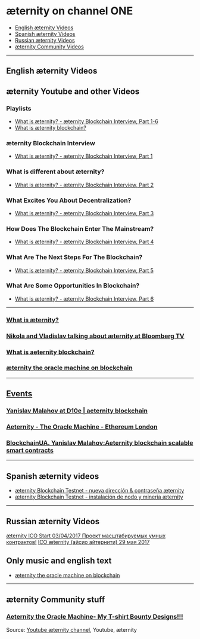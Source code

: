 # æternity on channel ONE

* [English æternity Videos](#english-æternity-videos)
* [Spanish æternity Videos](#spanish-æternity-videos)
* [Russian æternity Videos](#russian-æternity-videos)
* [æternity Community Videos](#æternity-community-stuff)


***
## English æternity Videos

## æternity Youtube and other Videos

### Playlists
* [What is æternity? - æternity Blockchain Interview, Part 1-6](https://www.youtube.com/watch?v=h28bqemW_-I&list=PLFtiUQof0wufcw6e0Fq33bFpCzODoSlrJ)
* [What is æternity blockchain?](https://www.youtube.com/watch?v=F9cqkdx1Llo)

### æternity Blockchain Interview
* [What is æternity? - æternity Blockchain Interview, Part 1](https://www.youtube.com/watch?v=h28bqemW_-I&index=1&list=PLFtiUQof0wufcw6e0Fq33bFpCzODoSlrJ)

### What is different about æternity?
* [What is æternity? - æternity Blockchain Interview, Part 2](https://www.youtube.com/watch?v=anUNHPxmOy4&index=2&list=PLFtiUQof0wufcw6e0Fq33bFpCzODoSlrJ)

### What Excites You About Decentralization?
* [What is æternity? - æternity Blockchain Interview, Part 3](https://www.youtube.com/watch?v=HDtvE7WpXJk&list=PLFtiUQof0wufcw6e0Fq33bFpCzODoSlrJ&index=3)

### How Does The Blockchain Enter The Mainstream?
* [What is æternity? - æternity Blockchain Interview, Part 4](https://www.youtube.com/watch?v=EsuqZ4z10gU&index=4&list=PLFtiUQof0wufcw6e0Fq33bFpCzODoSlrJ)

### What Are The Next Steps For The Blockchain?
* [What is æternity? - æternity Blockchain Interview, Part 5](https://www.youtube.com/watch?v=GLRpGbRqgTY&index=6&list=PLFtiUQof0wufcw6e0Fq33bFpCzODoSlrJ)

### What Are Some Opportunities In Blockchain?
* [What is æternity? - æternity Blockchain Interview, Part 6](https://www.youtube.com/watch?v=L1Kg5P9YfEA&index=5&list=PLFtiUQof0wufcw6e0Fq33bFpCzODoSlrJ)

***

### [What is æternity?](https://www.youtube.com/watch?v=MnRVK_9CEYI "What is aeternity?")

### [Nikola and Vladislav talking about æternity at Bloomberg TV](https://www.youtube.com/watch?v=zSO1RDBpHA4 "Nikola and Vladislav talking about æternity at Bloomberg TV")

### [What is aeternity blockchain?](https://www.youtube.com/watch?v=F9cqkdx1Llo "What is aeternity blockchain?")

### [æternity the oracle machine on blockchain](https://www.youtube.com/watch?v=lqP59HWnDus "æternity the oracle machine on blockchain")



***

## [**Events**](https://www.youtube.com/watch?v=Twvm5Ivl1FQ&list=PLZTjth8D1qBdyDGcvXeGk1WNcISbG1xEj "Events")

### [Yanislav Malahov at D10e | aeternity blockchain](https://www.youtube.com/watch?v=Twvm5Ivl1FQ&list=PLZTjth8D1qBdyDGcvXeGk1WNcISbG1xEj)

### [Aeternity - The Oracle Machine - Ethereum London](https://www.youtube.com/watch?v=r1TkgPJwy-U "Aeternity - The Oracle Machine - Ethereum London")


### [BlockchainUA. Yanislav Malahov:Aeternity blockchain scalable smart contracts](https://www.youtube.com/watch?v=yNtJf1DDY0Y)


***
## Spanish æternity videos

* [æternity Blockchain Testnet - nueva dirección & contraseña æternity](https://www.youtube.com/watch?v=ZPBSYMzeHNw)
* [æternity Blockchain Testnet - instalación de nodo y minería æternity](https://www.youtube.com/watch?v=bRkzGQo3nDA)

***

## Russian æternity Videos
[æternity ICO Start 03/04/2017 Проект масштабируемых умных контрактов!](https://www.youtube.com/watch?v=COlgOlKJskU)
[ICO æternity (айсио айтернити) 29 мая 2017](https://www.youtube.com/watch?v=eDttul_l-d4)

## Only music and english text
* [æternity the oracle machine on blockchain](https://www.youtube.com/watch?v=lqP59HWnDus)

***
## æternity Community stuff
### [Aeternity the Oracle Machine- My T-shirt Bounty Designs!!!](https://www.youtube.com/watch?v=I12pdOWkJW8 "Aeternity the Oracle Machine- My T-shirt Bounty Designs!!!")



Source:
[Youtube æternity channel](https://www.youtube.com/channel/UCEsM0b7QPazeMR80DxNkzCA), Youtube, æternity